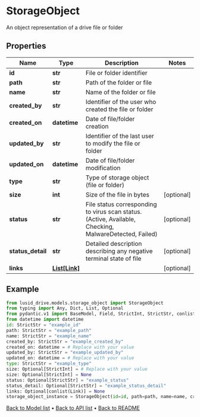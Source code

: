 # StorageObject

An object representation of a drive file or folder
## Properties
Name | Type | Description | Notes
------------ | ------------- | ------------- | -------------
**id** | **str** | File or folder identifier | 
**path** | **str** | Path of the folder or file | 
**name** | **str** | Name of the folder or file | 
**created_by** | **str** | Identifier of the user who created the file or folder | 
**created_on** | **datetime** | Date of file/folder creation | 
**updated_by** | **str** | Identifier of the last user to modify the file or folder | 
**updated_on** | **datetime** | Date of file/folder modification | 
**type** | **str** | Type of storage object (file or folder) | 
**size** | **int** | Size of the file in bytes | [optional] 
**status** | **str** | File status corresponding to virus scan status.  (Active, Available, Checking, MalwareDetected, Failed) | [optional] 
**status_detail** | **str** | Detailed description describing any negative terminal state of file | [optional] 
**links** | [**List[Link]**](Link.md) |  | [optional] 
## Example

```python
from lusid_drive.models.storage_object import StorageObject
from typing import Any, Dict, List, Optional
from pydantic.v1 import BaseModel, Field, StrictInt, StrictStr, conlist, constr, validator
from datetime import datetime
id: StrictStr = "example_id"
path: StrictStr = "example_path"
name: StrictStr = "example_name"
created_by: StrictStr = "example_created_by"
created_on: datetime = # Replace with your value
updated_by: StrictStr = "example_updated_by"
updated_on: datetime = # Replace with your value
type: StrictStr = "example_type"
size: Optional[StrictInt] = # Replace with your value
size: Optional[StrictInt] = None
status: Optional[StrictStr] = "example_status"
status_detail: Optional[StrictStr] = "example_status_detail"
links: Optional[conlist(Link)] = None
storage_object_instance = StorageObject(id=id, path=path, name=name, created_by=created_by, created_on=created_on, updated_by=updated_by, updated_on=updated_on, type=type, size=size, status=status, status_detail=status_detail, links=links)

```

[Back to Model list](../README.md#documentation-for-models) &#8226; [Back to API list](../README.md#documentation-for-api-endpoints) &#8226; [Back to README](../README.md)

